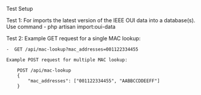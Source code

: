 Test Setup

Test 1:
    For imports the latest version of the IEEE OUI data into
    a database(s).
    Use command - php artisan import:oui-data 

Test 2:
    Example GET request for a single MAC lookup:
    
    -  GET /api/mac-lookup?mac_addresses=001122334455

    Example POST request for multiple MAC lookup:
    
        POST /api/mac-lookup
        {
            "mac_addresses": ["001122334455", "AABBCCDDEEFF"]
        }

    
